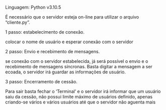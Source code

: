 Linguagem: Python v3.10.5

É necessário que o servidor esteja on-line para utilizar o arquivo “cliente.py”.

1 passo: estabelecimento de conexão.

colocar o nome de usuário 
e esperar conexão com o servidor

2 passo: Envio e recebimento de mensagens.

se conexão com o servidor estabelecida, já será possível o envio e o recebimento de mensagens síncronas.
Basta digitar a mensagem a ser ecoada, o servidor irá guardar as informações de usuário.

3 passo: Encerramento de cessão.

Para sair basta fechar o ‘Terminal’ e o servidor irá informar que um usuário saiu da cessão, não possui limite máximo de usuários definido, apenas criando-se vários e vários usuários até que o servidor não aguenta mais
